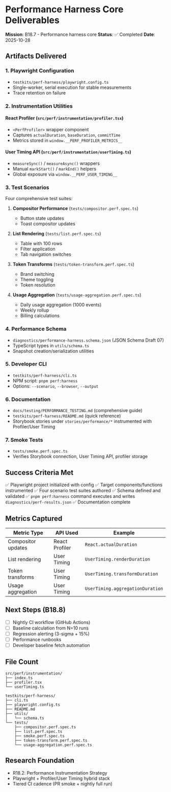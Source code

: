 # Performance Harness Core Deliverables

**Mission**: B18.7 - Performance harness core
**Status**: ✅ Completed
**Date**: 2025-10-28

## Artifacts Delivered

### 1. Playwright Configuration
- `testkits/perf-harness/playwright.config.ts`
- Single-worker, serial execution for stable measurements
- Trace retention on failure

### 2. Instrumentation Utilities

#### React Profiler (`src/perf/instrumentation/profiler.tsx`)
- `<PerfProfiler>` wrapper component
- Captures `actualDuration`, `baseDuration`, `commitTime`
- Metrics stored in `window.__PERF_PROFILER_METRICS__`

#### User Timing API (`src/perf/instrumentation/userTiming.ts`)
- `measureSync()` / `measureAsync()` wrappers
- Manual `markStart()` / `markEnd()` helpers
- Global exposure via `window.__PERF_USER_TIMING__`

### 3. Test Scenarios

Four comprehensive test suites:

1. **Compositor Performance** (`tests/compositor.perf.spec.ts`)
   - Button state updates
   - Toast compositor updates

2. **List Rendering** (`tests/list.perf.spec.ts`)
   - Table with 100 rows
   - Filter application
   - Tab navigation switches

3. **Token Transforms** (`tests/token-transform.perf.spec.ts`)
   - Brand switching
   - Theme toggling
   - Token resolution

4. **Usage Aggregation** (`tests/usage-aggregation.perf.spec.ts`)
   - Daily usage aggregation (1000 events)
   - Weekly rollup
   - Billing calculations

### 4. Performance Schema
- `diagnostics/performance-harness.schema.json` (JSON Schema Draft 07)
- TypeScript types in `utils/schema.ts`
- Snapshot creation/serialization utilities

### 5. Developer CLI
- `testkits/perf-harness/cli.ts`
- NPM script: `pnpm perf:harness`
- Options: `--scenario`, `--browser`, `--output`

### 6. Documentation
- `docs/testing/PERFORMANCE_TESTING.md` (comprehensive guide)
- `testkits/perf-harness/README.md` (quick reference)
- Storybook stories under `stories/performance/*` instrumented with Profiler/User Timing

### 7. Smoke Tests
- `tests/smoke.perf.spec.ts`
- Verifies Storybook connection, User Timing API, profiler storage

## Success Criteria Met

✅ Playwright project initialized with config
✅ Target components/functions instrumented
✅ Four scenario test suites authored
✅ Schema defined and validated
✅ `pnpm perf:harness` command executes and writes `diagnostics/perf-results.json`
✅ Documentation complete

## Metrics Captured

| Metric Type | API Used | Example |
|-------------|----------|---------|
| Compositor updates | React Profiler | `React.actualDuration` |
| List rendering | User Timing | `UserTiming.renderDuration` |
| Token transforms | User Timing | `UserTiming.transformDuration` |
| Usage aggregation | User Timing | `UserTiming.aggregationDuration` |

## Next Steps (B18.8)

- [ ] Nightly CI workflow (GitHub Actions)
- [ ] Baseline calculation from N=10 runs
- [ ] Regression alerting (3-sigma + 15%)
- [ ] Performance runbooks
- [ ] Developer baseline fetch automation

## File Count

```
src/perf/instrumentation/
├── index.ts
├── profiler.tsx
└── userTiming.ts

testkits/perf-harness/
├── cli.ts
├── playwright.config.ts
├── README.md
├── utils/
│   └── schema.ts
└── tests/
    ├── compositor.perf.spec.ts
    ├── list.perf.spec.ts
    ├── smoke.perf.spec.ts
    ├── token-transform.perf.spec.ts
    └── usage-aggregation.perf.spec.ts
```

## Research Foundation
- R18.2: Performance Instrumentation Strategy
- Playwright + Profiler/User Timing hybrid stack
- Tiered CI cadence (PR smoke + nightly full run)
